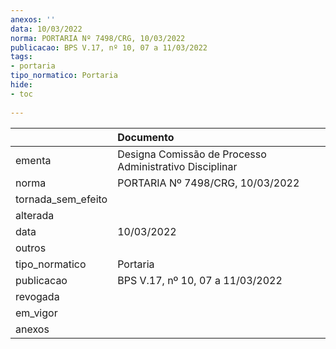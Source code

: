 ```yaml
---
anexos: ''
data: 10/03/2022
norma: PORTARIA Nº 7498/CRG, 10/03/2022
publicacao: BPS V.17, nº 10, 07 a 11/03/2022
tags:
- portaria
tipo_normatico: Portaria
hide: 
- toc 
 
---
```


|                    | Documento                                               |
|:-------------------|:--------------------------------------------------------|
| ementa             | Designa Comissão de Processo Administrativo Disciplinar |
| norma              | PORTARIA Nº 7498/CRG, 10/03/2022                        |
| tornada_sem_efeito |                                                         |
| alterada           |                                                         |
| data               | 10/03/2022                                              |
| outros             |                                                         |
| tipo_normatico     | Portaria                                                |
| publicacao         | BPS V.17, nº 10, 07 a 11/03/2022                        |
| revogada           |                                                         |
| em_vigor           |                                                         |
| anexos             |                                                         |